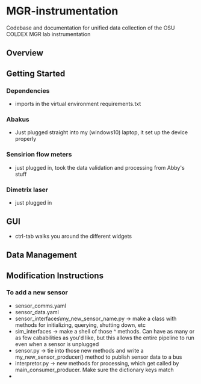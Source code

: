# MGR-instrumentation
Codebase and documentation for unified data collection of the OSU COLDEX MGR lab instrumentation

## Overview

## Getting Started

### Dependencies
- imports in the virtual environment requirements.txt

### Abakus
- Just plugged straight into my (windows10) laptop, it set up the device properly

### Sensirion flow meters
- just plugged in, took the data validation and processing from Abby's stuff

### Dimetrix laser
- just plugged in

## GUI
- ctrl-tab walks you around the different widgets

## Data Management

## Modification Instructions
### To add a new sensor
- sensor_comms.yaml
- sensor_data.yaml
- sensor_interfaces\my_new_sensor_name.py -> make a class with methods for initializing, querying, shutting down, etc
- sim_interfaces -> make a shell of those ^ methods. Can have as many or as few cababilities as you'd like, but this allows the entire pipeline to run even when a sensor is unplugged
- sensor.py -> tie into those new methods and write a my_new_sensor_producer() method to publish sensor data to a bus
- interpretor.py -> new methods for processing, which get called by main_consumer_producer. Make sure the dictionary keys match
- 



